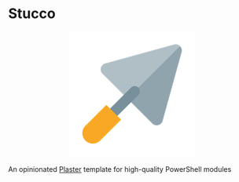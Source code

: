 # Stucco

<p align="center">
    <img src="./media/trowel.png" alt="Trowel">
</p>

An opinionated [Plaster](https://github.com/PowerShell/Plaster) template for high-quality PowerShell modules
